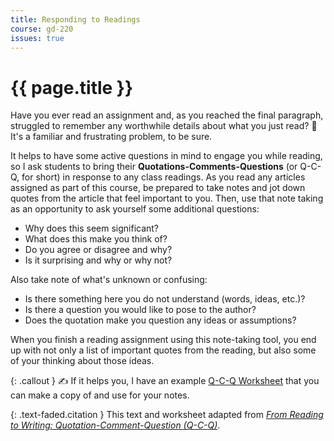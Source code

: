 ```yaml
---
title: Responding to Readings
course: gd-220
issues: true
---
```


# {{ page.title }}

Have you ever read an assignment and, as you reached the final paragraph, struggled to remember any worthwhile details about what you just read? <span class="emoji">🙈</span> It's a familiar and frustrating problem, to be sure.

It helps to have some active questions in mind to engage you while reading, so I ask students to bring their **Quotations-Comments-Questions** (or Q-C-Q, for short) in response to any class readings. As you read any articles assigned as part of this course, be prepared to take notes and jot down quotes from the article that feel important to you. Then, use that note taking as an opportunity to ask yourself some additional questions:

- Why does this seem significant?
- What does this make you think of?
- Do you agree or disagree and why?
- Is it surprising and why or why not?

Also take note of what's unknown or confusing:

- Is there something here you do not understand (words, ideas, etc.)?
- Is there a question you would like to pose to the author?
- Does the quotation make you question any ideas or assumptions?

When you finish a reading assignment using this note-taking tool, you end up with not only a list of important quotes from the reading, but also some of your thinking about those ideas.

{: .callout }
✍️ If it helps you, I have an example [Q-C-Q Worksheet](https://docs.google.com/document/d/1-nLkkIevl2CT39mvkKj42de9HOqmlMkhN1NNCzJTsaQ/edit?usp=sharing) that you can make a copy of and use for your notes.

{: .text-faded.citation }
This text and worksheet adapted from <cite><a href="https://bacwritingfellows.commons.gc.cuny.edu/for-students/from-reading-to-writing-quotation-comment-question-q-c-q/">From Reading to Writing: Quotation-Comment-Question (Q-C-Q)</a></cite>.
